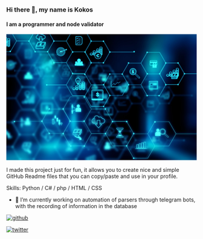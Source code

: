 ### Hi there 👋, my name is Kokos
#### I am a programmer and node validator
![I am a programmer and node validator](https://github.com/KokosP/KokosP/blob/main/1360.jpg?raw=true)

I made this project just for fun, it allows you to create nice and simple GitHub Readme files that you can copy/paste and use in your profile.

Skills: Python  / С# / php /  HTML  /  CSS

- 🔭 I’m currently working on automation of parsers through telegram bots, with the recording of information in the database 


[<img src='https://cdn.jsdelivr.net/npm/simple-icons@3.0.1/icons/github.svg' alt='github' height='40'>](https://github.com/KokosP) 


 [<img src='https://cdn.jsdelivr.net/npm/simple-icons@3.0.1/icons/twitter.svg' alt='twitter' height='40'>](https://twitter.com/https://twitter.com/KokosCrypto)  


